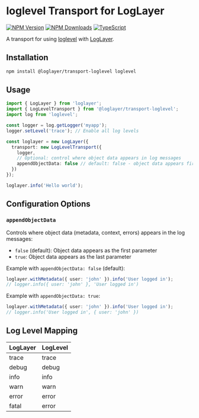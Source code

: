 # loglevel Transport for LogLayer

[![NPM Version](https://img.shields.io/npm/v/%40loglayer%2Ftransport-loglevel)](https://www.npmjs.com/package/@loglayer/transport-loglevel)
[![NPM Downloads](https://img.shields.io/npm/dm/%40loglayer%2Ftransport-loglevel)](https://www.npmjs.com/package/@loglayer/transport-loglevel)
[![TypeScript](https://img.shields.io/badge/%3C%2F%3E-TypeScript-%230074c1.svg)](http://www.typescriptlang.org/)

A transport for using [loglevel](https://github.com/pimterry/loglevel) with [LogLayer](https://loglayer.dev).

## Installation

```bash
npm install @loglayer/transport-loglevel loglevel
```

## Usage

```typescript
import { LogLayer } from 'loglayer';
import { LogLevelTransport } from '@loglayer/transport-loglevel';
import log from 'loglevel';

const logger = log.getLogger('myapp');
logger.setLevel('trace'); // Enable all log levels

const loglayer = new LogLayer({
  transport: new LogLevelTransport({
    logger,
    // Optional: control where object data appears in log messages
    appendObjectData: false // default: false - object data appears first
  })
});

loglayer.info('Hello world');
```

## Configuration Options

### `appendObjectData`

Controls where object data (metadata, context, errors) appears in the log messages:
- `false` (default): Object data appears as the first parameter
- `true`: Object data appears as the last parameter

Example with `appendObjectData: false` (default):
```typescript
loglayer.withMetadata({ user: 'john' }).info('User logged in');
// logger.info({ user: 'john' }, 'User logged in')
```

Example with `appendObjectData: true`:
```typescript
loglayer.withMetadata({ user: 'john' }).info('User logged in');
// logger.info('User logged in', { user: 'john' })
```

## Log Level Mapping

| LogLayer | LogLevel |
|----------|----------|
| trace    | trace    |
| debug    | debug    |
| info     | info     |
| warn     | warn     |
| error    | error    |
| fatal    | error    |
